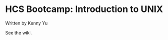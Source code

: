 HCS Bootcamp: Introduction to UNIX
==================================
Written by Kenny Yu

See the wiki.